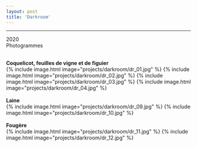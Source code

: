 ```yaml
---
layout: post
title: 'Darkroom'
---
```

---
 2020
 <br>
 Photogrammes
 <br>
 <br>


 **Coquelicot, feuilles de vigne et de figuier**
 <br>
{% include image.html image="projects/darkroom/dr_01.jpg" %}
{% include image.html image="projects/darkroom/dr_02.jpg" %}
{% include image.html image="projects/darkroom/dr_03.jpg" %}
{% include image.html image="projects/darkroom/dr_04.jpg" %}
 <br>
 <br>
 **Laine**
 <br>
{% include image.html image="projects/darkroom/dr_09.jpg" %}
{% include image.html image="projects/darkroom/dr_10.jpg" %}
 <br>
 <br>
 **Fougère**
 <br>
{% include image.html image="projects/darkroom/dr_11.jpg" %}
{% include image.html image="projects/darkroom/dr_12.jpg" %}

